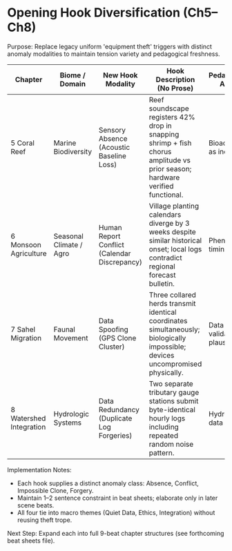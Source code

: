 # Opening Hook Diversification (Ch5–Ch8)

Purpose: Replace legacy uniform 'equipment theft' triggers with distinct anomaly modalities to maintain tension variety and pedagogical freshness.

| Chapter | Biome / Domain | New Hook Modality | Hook Description (No Prose) | Pedagogical Angle | Risk Type | Foreshadow Links |
|---------|----------------|-------------------|-----------------------------|-------------------|-----------|------------------|
| 5 Coral Reef | Marine Biodiversity | Sensory Absence (Acoustic Baseline Loss) | Reef soundscape registers 42% drop in snapping shrimp + fish chorus amplitude vs prior season; hardware verified functional. | Bioacoustics as indicator | Ecosystem health signal | Quiet Data motif; feeds Broken Ring via circular reef map mask gap |
| 6 Monsoon Agriculture | Seasonal Climate / Agro | Human Report Conflict (Calendar Discrepancy) | Village planting calendars diverge by 3 weeks despite similar historical onset; local logs contradict regional forecast bulletin. | Phenology & timing | Livelihood risk | Links to downstream water dependence foreshadowed Ch3 |
| 7 Sahel Migration | Faunal Movement | Data Spoofing (GPS Clone Cluster) | Three collared herds transmit identical coordinates simultaneously; biologically impossible; devices uncompromised physically. | Data validation & plausibility | Knowledge integrity | Sets stage for ethical access debate + future data leak arc (Ch12) |
| 8 Watershed Integration | Hydrologic Systems | Data Redundancy (Duplicate Log Forgeries) | Two separate tributary gauge stations submit byte-identical hourly logs including repeated random noise pattern. | Hydrologic data QA | Integrity breach | Cross-basin integration impetus; motivates Synthesis Grid debut |

Implementation Notes:
- Each hook supplies a distinct anomaly class: Absence, Conflict, Impossible Clone, Forgery.
- Maintain 1–2 sentence constraint in beat sheets; elaborate only in later scene beats.
- All four tie into macro themes (Quiet Data, Ethics, Integration) without reusing theft trope.

Next Step: Expand each into full 9-beat chapter structures (see forthcoming beat sheets file).
